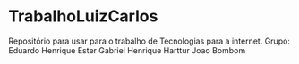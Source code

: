 # TrabalhoLuizCarlos
Repositório para usar para o trabalho de Tecnologias para a internet.
Grupo:
  Eduardo Henrique
  Ester
  Gabriel Henrique
  Harttur
  Joao Bombom
